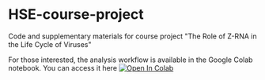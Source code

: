 # HSE-course-project
Code and supplementary materials for course project "The Role of Z-RNA in the Life Cycle of Viruses"

For those interested, the analysis workflow is available in the Google Colab notebook. You can access it here [![Open In Colab](https://colab.research.google.com/assets/colab-badge.svg)]([https://colab.research.google.com/path/to/your/notebook](https://colab.research.google.com/drive/10kNbkQuFZ5wLeqDrmRureLZtg3jsV0ZG?usp=sharing)https://colab.research.google.com/drive/10kNbkQuFZ5wLeqDrmRureLZtg3jsV0ZG?usp=sharing)

